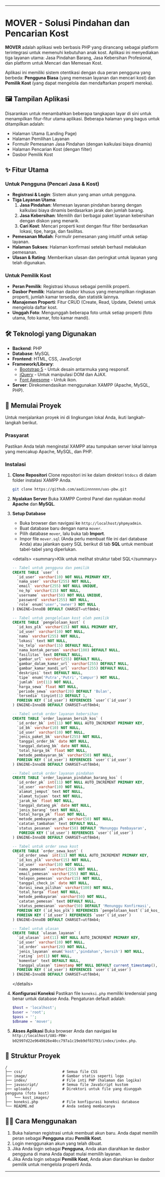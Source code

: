 -----

# MOVER - Solusi Pindahan dan Pencarian Kost

**MOVER** adalah aplikasi web berbasis PHP yang dirancang sebagai platform terintegrasi untuk memenuhi kebutuhan anak kost. Aplikasi ini menyediakan tiga layanan utama: Jasa Pindahan Barang, Jasa Kebersihan Profesional, dan platform untuk Mencari dan Memesan Kost.

Aplikasi ini memiliki sistem otentikasi dengan dua peran pengguna yang berbeda: **Pengguna Biasa** (yang memesan layanan dan mencari kost) dan **Pemilik Kost** (yang dapat mengelola dan mendaftarkan properti mereka).

## 🖼️ Tampilan Aplikasi

Disarankan untuk menambahkan beberapa tangkapan layar di sini untuk menampilkan fitur-fitur utama aplikasi. Beberapa halaman yang bagus untuk ditampilkan adalah:

  * Halaman Utama (Landing Page)
  * Halaman Pemilihan Layanan
  * Formulir Pemesanan Jasa Pindahan (dengan kalkulasi biaya dinamis)
  * Halaman Pencarian Kost (dengan filter)
  * Dasbor Pemilik Kost

## ✨ Fitur Utama

### Untuk Pengguna (Pencari Jasa & Kost)

  - **Registrasi & Login**: Sistem akun yang aman untuk pengguna.
  - **Tiga Layanan Utama**:
    1.  **Jasa Pindahan**: Memesan layanan pindahan barang dengan kalkulasi biaya dinamis berdasarkan jarak dan jumlah barang.
    2.  **Jasa Kebersihan**: Memilih dari berbagai paket layanan kebersihan dengan diskon yang menarik.
    3.  **Cari Kost**: Mencari properti kost dengan fitur filter berdasarkan lokasi, tipe, harga, dan fasilitas.
  - **Pemesanan Mudah**: Formulir pemesanan yang intuitif untuk setiap layanan.
  - **Halaman Sukses**: Halaman konfirmasi setelah berhasil melakukan pemesanan.
  - **Ulasan & Rating**: Memberikan ulasan dan peringkat untuk layanan yang telah digunakan.

### Untuk Pemilik Kost

  - **Peran Pemilik**: Registrasi khusus sebagai pemilik properti.
  - **Dasbor Pemilik**: Halaman dasbor khusus yang menampilkan ringkasan properti, jumlah kamar tersedia, dan statistik lainnya.
  - **Manajemen Properti**: Fitur CRUD (Create, Read, Update, Delete) untuk mengelola daftar kost.
  - **Unggah Foto**: Mengunggah beberapa foto untuk setiap properti (foto utama, foto kamar, foto kamar mandi).

## 🛠️ Teknologi yang Digunakan

  * **Backend**: PHP
  * **Database**: MySQL
  * **Frontend**: HTML, CSS, JavaScript
  * **Framework/Library**:
      * [Bootstrap 5](https://getbootstrap.com/) - Untuk desain antarmuka yang responsif.
      * [jQuery](https://jquery.com/) - Untuk manipulasi DOM dan AJAX.
      * [Font Awesome](https://fontawesome.com/) - Untuk ikon.
  * **Server**: Direkomendasikan menggunakan XAMPP (Apache, MySQL, PHP).

## 🚀 Memulai Proyek

Untuk menjalankan proyek ini di lingkungan lokal Anda, ikuti langkah-langkah berikut.

### Prasyarat

Pastikan Anda telah menginstal XAMPP atau tumpukan server lokal lainnya yang mencakup Apache, MySQL, dan PHP.

### Instalasi

1.  **Clone Repositori**
    Clone repositori ini ke dalam direktori `htdocs` di dalam folder instalasi XAMPP Anda.

    ```sh
    git clone https://github.com/aadiinnnnnn/uas-pbw.git
    ```

2.  **Nyalakan Server**
    Buka XAMPP Control Panel dan nyalakan modul **Apache** dan **MySQL**.

3.  **Setup Database**

      * Buka browser dan navigasi ke `http://localhost/phpmyadmin`.
      * Buat database baru dengan nama `mover`.
      * Pilih database `mover`, lalu buka tab **Import**.
      * Impor file `mover.sql` (Anda perlu membuat file ini dari database Anda) atau jalankan query SQL berikut di tab **SQL** untuk membuat tabel-tabel yang diperlukan.

    \<details\>
    \<summary\>Klik untuk melihat struktur tabel SQL\</summary\>

    ```sql
    -- Tabel untuk pengguna dan pemilik
    CREATE TABLE `user` (
      `id_user` varchar(10) NOT NULL PRIMARY KEY,
      `nama_user` varchar(255) NOT NULL,
      `email` varchar(255) NOT NULL UNIQUE,
      `no_hp` varchar(15) NOT NULL,
      `username` varchar(50) NOT NULL UNIQUE,
      `password` varchar(255) NOT NULL,
      `role` enum('user','owner') NOT NULL
    ) ENGINE=InnoDB DEFAULT CHARSET=utf8mb4;

    -- Tabel untuk pengelolaan kost oleh pemilik
    CREATE TABLE `pengelolaan_kost` (
      `id_kos_plk` varchar(15) NOT NULL PRIMARY KEY,
      `id_user` varchar(10) NOT NULL,
      `nama` varchar(255) NOT NULL,
      `lokasi` text NOT NULL,
      `no_telp` varchar(15) DEFAULT NULL,
      `nama_kontak_person` varchar(100) DEFAULT NULL,
      `fasilitas` text DEFAULT NULL,
      `gambar_url` varchar(255) DEFAULT NULL,
      `gambar_dalam_kamar_url` varchar(255) DEFAULT NULL,
      `gambar_kamar_mandi_url` varchar(255) DEFAULT NULL,
      `deskripsi` text DEFAULT NULL,
      `tipe` enum('Putra','Putri','Campur') NOT NULL,
      `jumlah` int(11) NOT NULL,
      `harga_sewa` float NOT NULL,
      `periode_sewa` varchar(20) DEFAULT 'Bulan',
      `tersedia` tinyint(1) DEFAULT 1,
      FOREIGN KEY (`id_user`) REFERENCES `user`(`id_user`)
    ) ENGINE=InnoDB DEFAULT CHARSET=utf8mb4;

    -- Tabel untuk order layanan kebersihan
    CREATE TABLE `order_layanan_bersih_kos` (
      `id_order_bk` int(11) NOT NULL AUTO_INCREMENT PRIMARY KEY,
      `id_bk` varchar(10) NOT NULL,
      `id_user` varchar(10) NOT NULL,
      `jenis_paket_bk` varchar(255) NOT NULL,
      `tanggal_order_bk` date NOT NULL,
      `tanggal_datang_bk` date NOT NULL,
      `total_harga_bk` float NOT NULL,
      `metode_pembayaran_bk` varchar(50) NOT NULL,
      FOREIGN KEY (`id_user`) REFERENCES `user`(`id_user`)
    ) ENGINE=InnoDB DEFAULT CHARSET=utf8mb4;

    -- Tabel untuk order layanan pindahan
    CREATE TABLE `order_layanan_pindahan_barang_kos` (
      `id_order_pk` int(11) NOT NULL AUTO_INCREMENT PRIMARY KEY,
      `id_user` varchar(10) NOT NULL,
      `alamat_jemput` text NOT NULL,
      `alamat_tujuan` text NOT NULL,
      `jarak_km` float NOT NULL,
      `tanggal_datang_pk` date NOT NULL,
      `jenis_barang` text NOT NULL,
      `total_harga_pk` float NOT NULL,
      `metode_pembayaran_pk` varchar(50) NOT NULL,
      `catatan_tambahan` text DEFAULT NULL,
      `status_pesanan` varchar(50) DEFAULT 'Menunggu Pembayaran',
       FOREIGN KEY (`id_user`) REFERENCES `user`(`id_user`)
    ) ENGINE=InnoDB DEFAULT CHARSET=utf8mb4;

    -- Tabel untuk order sewa kost
    CREATE TABLE `order_sewa_kost` (
      `id_order_sewa` int(11) NOT NULL AUTO_INCREMENT PRIMARY KEY,
      `id_kos_plk` varchar(15) NOT NULL,
      `id_user` varchar(10) NOT NULL,
      `nama_pemesan` varchar(255) NOT NULL,
      `email_pemesan` varchar(255) NOT NULL,
      `telepon_pemesan` varchar(15) NOT NULL,
      `tanggal_check_in` date NOT NULL,
      `durasi_sewa_pilihan` varchar(100) NOT NULL,
      `total_harga` float NOT NULL,
      `metode_pembayaran` varchar(50) NOT NULL,
      `catatan_pemesan` text DEFAULT NULL,
      `status_pemesanan` varchar(50) DEFAULT 'Menunggu Konfirmasi',
      FOREIGN KEY (`id_kos_plk`) REFERENCES `pengelolaan_kost`(`id_kos_plk`),
      FOREIGN KEY (`id_user`) REFERENCES `user`(`id_user`)
    ) ENGINE=InnoDB DEFAULT CHARSET=utf8mb4;

    -- Tabel untuk ulasan
    CREATE TABLE `ulasan_layanan` (
      `id_ulasan` int(11) NOT NULL AUTO_INCREMENT PRIMARY KEY,
      `id_user` varchar(10) NOT NULL,
      `id_order` varchar(20) NOT NULL,
      `jenis_layanan` enum('kost','pindahan','bersih') NOT NULL,
      `rating` int(1) NOT NULL,
      `komentar` text DEFAULT NULL,
      `tanggal_ulasan` timestamp NOT NULL DEFAULT current_timestamp(),
      FOREIGN KEY (`id_user`) REFERENCES `user`(`id_user`)
    ) ENGINE=InnoDB DEFAULT CHARSET=utf8mb4;
    ```

    \</details\>

4.  **Konfigurasi Koneksi**
    Pastikan file `koneksi.php` memiliki kredensial yang benar untuk database Anda. Pengaturan default adalah:

    ```php
    $host = 'localhost';
    $user = 'root';
    $pass = '';
    $dbname = 'mover';
    ```

5.  **Akses Aplikasi**
    Buka browser Anda dan navigasi ke `http://localhost/UAS-PBW-b02997d22e9649026e40cc797a1c19eb9df83793/index/index.php`.

## 📂 Struktur Proyek

```
/
├── css/                  # Semua file CSS
├── image/                # Gambar statis seperti logo
├── index/                # File inti PHP (halaman dan logika)
├── javascript/           # Semua file JavaScript kustom
├── uploads/              # Direktori untuk file yang diunggah pengguna (foto kost)
│   └── kost_images/
├── koneksi.php           # File konfigurasi koneksi database
└── README.md             # Anda sedang membacanya
```

## 🧑‍💻 Cara Menggunakan

1.  Buka halaman registrasi untuk membuat akun baru. Anda dapat memilih peran sebagai **Pengguna** atau **Pemilik Kost**.
2.  Login menggunakan akun yang telah dibuat.
3.  Jika Anda login sebagai **Pengguna**, Anda akan diarahkan ke dasbor pengguna di mana Anda dapat mulai memilih layanan.
4.  Jika Anda login sebagai **Pemilik Kost**, Anda akan diarahkan ke dasbor pemilik untuk mengelola properti Anda.

-----
